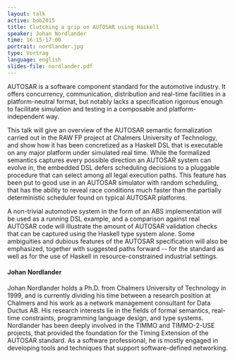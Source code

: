 ```yaml
---
layout: talk
active: bob2015
title: Clutching a grip on AUTOSAR using Haskell
speaker: Johan Nordlander
time: 16:15-17:00
portrait: nordlander.jpg
type: Vortrag
language: english
slides-file: nordlander.pdf
---
```


AUTOSAR is a software component standard for the automotive
industry. It offers concurrency, communication, distribution and
real-time facilities in a platform-neutral format, but notably lacks a
specification rigorous enough to facilitate simulation and testing in
a composable and platform-independent way.

This talk will give an overview of the AUTOSAR semantic formalization
carried out in the RAW FP project at Chalmers University of
Technology, and show how it has been concretized as a Haskell DSL that
is executable on any major platform under simulated real time. While
the formalized semantics captures every possible direction an AUTOSAR
system can evolve in, the embedded DSL defers scheduling decisions to
a pluggable procedure that can select among all legal execution
paths. This feature has been put to good use in an AUTOSAR simulator
with random scheduling, that has the ability to reveal race conditions
much faster than the partially deterministic scheduler found on
typical AUTOSAR platforms.

A non-trivial automotive system in the form of an ABS implementation
will be used as a running DSL example, and a comparison against real
AUTOSAR code will illustrate the amount of AUTOSAR validation checks
that can be captured using the Haskell type system alone. Some
ambiguities and dubious features of the AUTOSAR specification will
also be emphasized, together with suggested paths forward -- for the
standard as well as for the use of Haskell in resource-constrained
industrial settings.

#### Johan Nordlander

Johan Nordlander holds a Ph.D. from Chalmers University of Technology
in 1999, and is currently dividing his time between a research
position at Chalmers and his work as a network management consultant
for Data Ductus AB. His research interests lie in the fields of formal
semantics, real-time constraints, programming language design, and
type systems. Nordlander has been deeply involved in the TIMMO and
TIMMO-2-USE projects, that provided the foundation for the Timing
Extension of the AUTOSAR standard. As a software professional, he is
mostly engaged in developing tools and techniques that support
software-defined networking.
